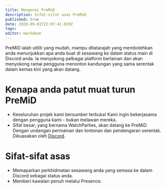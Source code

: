 ```yaml
---
title: Mengenai PreMiD
description: Sifat-sifat asas PreMiD
published: true
date: 2020-09-01T22:07:41.029Z
tags:
editor: markdown
---
```


PreMiD ialah utiliti yang mudah, mampu ditatarajah yang membolehkan anda menunjukkan apa anda buat di sesawang ke dalam status main di Discord anda. Ia menyokong pelbagai platform berlainan dan akan menyokong ramai pengguna menonton kandungan yang sama serentak dalam kemas kini yang akan datang.

# Kenapa anda patut muat turun PreMiD
- Keseluruhan projek kami bersumber terbuka! Kami ingin bekerjasama dengan pengguna kami - bukan melawan mereka.
- Sifat besar, yang bernama WatchParties, akan datang ke PreMiD. Dengan undangan permainan dan tontonan dan pendengaran serentak. Dikuasakan oleh [Discord](https://discordapp.com/).

# Sifat-sifat asas
- Memaparkan perkhidmatan sesawang anda yang semasa ke dalam Discord sebagai status anda.
- Memberi kawalan penuh melalui Presence.